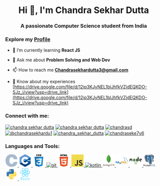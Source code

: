 <h1 align="center">Hi 👋, I'm Chandra Sekhar Dutta</h1>
<h3 align="center">A passionate Computer Science student from India</h3>

<h3>Explore my <a href="https://portfolio-chandra-sekhar-duttas-projects.vercel.app/" target="_blank">Profile</a></h3>

- 🌱 I’m currently learning **React JS**

- 💬 Ask me about **Problem Solving and Web Dev**

- 📫 How to reach me **Chandrasekhardutta3@gmail.com**

- 📄 Know about my experiences [https://drive.google.com/file/d/12ip3KJyNEL1blJhfkVZjdEQKDO-SJz_i/view?usp=drive_link](https://drive.google.com/file/d/12ip3KJyNEL1blJhfkVZjdEQKDO-SJz_i/view?usp=drive_link)

<h3 align="left">Connect with me:</h3>
<p align="left">
<a href="[https://linkedin.com/in/chandra sekhar dutta](https://www.linkedin.com/in/chandra-sekhar-dutta-578595234)" target="blank"><img align="center" src="https://raw.githubusercontent.com/rahuldkjain/github-profile-readme-generator/master/src/images/icons/Social/linked-in-alt.svg" alt="chandra sekhar dutta" height="30" width="40" /></a>
<a href="https://fb.com/chandra sekhar dutta" target="blank"><img align="center" src="https://raw.githubusercontent.com/rahuldkjain/github-profile-readme-generator/master/src/images/icons/Social/facebook.svg" alt="chandra sekhar dutta" height="30" width="40" /></a>
<a href="https://www.codechef.com/users/chandrasd" target="blank"><img align="center" src="https://cdn.jsdelivr.net/npm/simple-icons@3.1.0/icons/codechef.svg" alt="chandrasd" height="30" width="40" /></a>
<a href="https://www.hackerrank.com/@chandrasekhardu1" target="blank"><img align="center" src="https://raw.githubusercontent.com/rahuldkjain/github-profile-readme-generator/master/src/images/icons/Social/hackerrank.svg" alt="@chandrasekhardu1" height="30" width="40" /></a>
<a href="https://www.leetcode.com/chandra_sekhar_dutta" target="blank"><img align="center" src="https://raw.githubusercontent.com/rahuldkjain/github-profile-readme-generator/master/src/images/icons/Social/leet-code.svg" alt="chandra_sekhar_dutta" height="30" width="40" /></a>
<a href="https://auth.geeksforgeeks.org/user/chandraseke7y6" target="blank"><img align="center" src="https://raw.githubusercontent.com/rahuldkjain/github-profile-readme-generator/master/src/images/icons/Social/geeks-for-geeks.svg" alt="chandraseke7y6" height="30" width="40" /></a>
</p>

<h3 align="left">Languages and Tools:</h3>
<p align="left"> <a href="https://www.cprogramming.com/" target="_blank" rel="noreferrer"> <img src="https://raw.githubusercontent.com/devicons/devicon/master/icons/c/c-original.svg" alt="c" width="40" height="40"/> </a> <a href="https://www.w3schools.com/cpp/" target="_blank" rel="noreferrer"> <img src="https://raw.githubusercontent.com/devicons/devicon/master/icons/cplusplus/cplusplus-original.svg" alt="cplusplus" width="40" height="40"/> </a> <a href="https://www.w3schools.com/css/" target="_blank" rel="noreferrer"> <img src="https://raw.githubusercontent.com/devicons/devicon/master/icons/css3/css3-original-wordmark.svg" alt="css3" width="40" height="40"/> </a> <a href="https://git-scm.com/" target="_blank" rel="noreferrer"> <img src="https://www.vectorlogo.zone/logos/git-scm/git-scm-icon.svg" alt="git" width="40" height="40"/> </a> <a href="https://www.w3.org/html/" target="_blank" rel="noreferrer"> <img src="https://raw.githubusercontent.com/devicons/devicon/master/icons/html5/html5-original-wordmark.svg" alt="html5" width="40" height="40"/> </a> <a href="https://developer.mozilla.org/en-US/docs/Web/JavaScript" target="_blank" rel="noreferrer"> <img src="https://raw.githubusercontent.com/devicons/devicon/master/icons/javascript/javascript-original.svg" alt="javascript" width="40" height="40"/> </a> <a href="https://kotlinlang.org" target="_blank" rel="noreferrer"> <img src="https://www.vectorlogo.zone/logos/kotlinlang/kotlinlang-icon.svg" alt="kotlin" width="40" height="40"/> </a> <a href="https://www.mongodb.com/" target="_blank" rel="noreferrer"> <img src="https://raw.githubusercontent.com/devicons/devicon/master/icons/mongodb/mongodb-original-wordmark.svg" alt="mongodb" width="40" height="40"/> </a> <a href="https://www.mysql.com/" target="_blank" rel="noreferrer"> <img src="https://raw.githubusercontent.com/devicons/devicon/master/icons/mysql/mysql-original-wordmark.svg" alt="mysql" width="40" height="40"/> </a> <a href="https://nodejs.org" target="_blank" rel="noreferrer"> <img src="https://raw.githubusercontent.com/devicons/devicon/master/icons/nodejs/nodejs-original-wordmark.svg" alt="nodejs" width="40" height="40"/> </a> <a href="https://www.postgresql.org" target="_blank" rel="noreferrer"> <img src="https://raw.githubusercontent.com/devicons/devicon/master/icons/postgresql/postgresql-original-wordmark.svg" alt="postgresql" width="40" height="40"/> </a> <a href="https://www.python.org" target="_blank" rel="noreferrer"> <img src="https://raw.githubusercontent.com/devicons/devicon/master/icons/python/python-original.svg" alt="python" width="40" height="40"/> </a> <a href="https://reactjs.org/" target="_blank" rel="noreferrer"> <img src="https://raw.githubusercontent.com/devicons/devicon/master/icons/react/react-original-wordmark.svg" alt="react" width="40" height="40"/> </a> </p>

